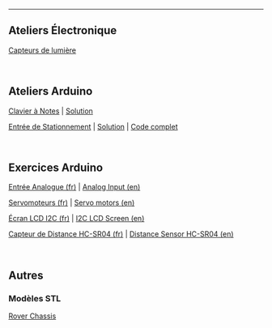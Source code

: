 

---


## Ateliers Électronique

[Capteurs de lumière](./docs/Détecteur_de_lumière/laboratoire.pdf.enc)

<br/>

## Ateliers Arduino

[Clavier à Notes](./docs/clavier_a_notes/laboratoire.pdf.enc) | 
[Solution](./docs/clavier_musical/solution.pdf.enc)

[Entrée de Stationnement](./docs/Entrée_de_stationnement/laboratoire.pdf.enc) |
[Solution](./docs/Entrée_de_stationnement/solution.pdf.enc) |
[Code complet](./docs/Entrée_de_stationnement/code.pdf.enc)

<br/>

## Exercices Arduino

[Entrée Analogue (fr)](./docs/potentiometre/laboratoire_fr.pdf.enc) | 
[Analog Input (en)](./docs/potentiometre/laboratoire_en.pdf.enc)

[Servomoteurs (fr)](./docs/intro_servo/laboratoire_fr.pdf.enc) | 
[Servo motors (en)](./docs/intro_servo/laboratoire_en.pdf.enc) 

[Écran LCD I2C (fr)](./docs/LCD_I2C/laboratoire_fr.pdf.enc) |
[I2C LCD Screen (en)](./docs/LCD_I2C/laboratoire_en.pdf.enc)

[Capteur de Distance HC-SR04 (fr)](./docs/HC-SR04/laboratoire.pdf.enc) |
[Distance Sensor HC-SR04 (en)](./docs/HC-SR04/laboratoire_en.pdf.enc)

<br/>


## Autres

### Modèles STL

[Rover Chassis](./assets/models/rover_chassis.stl)

<br/> 
